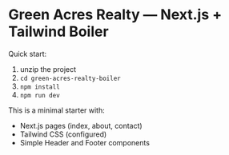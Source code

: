 # Green Acres Realty — Next.js + Tailwind Boiler

Quick start:
1. unzip the project
2. `cd green-acres-realty-boiler`
3. `npm install`
4. `npm run dev`

This is a minimal starter with:
- Next.js pages (index, about, contact)
- Tailwind CSS (configured)
- Simple Header and Footer components
